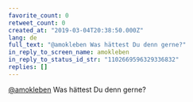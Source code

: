 ```yaml
---
favorite_count: 0
retweet_count: 0
created_at: "2019-03-04T20:38:50.000Z"
lang: de
full_text: "@amokleben Was hättest Du denn gerne?"
in_reply_to_screen_name: amokleben
in_reply_to_status_id_str: "1102669596329336832"
replies: []
---
```


[@amokleben](https://twitter.com/amokleben) Was hättest Du denn gerne?
